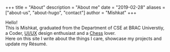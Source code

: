 +++
title = "About"
description = "About me"
date = "2019-02-28"
aliases = ["about-us", "about-hugo", "contact"]
author = "Mishkat"
+++

Hello!\
This is Mishkat, graduated from the Department of CSE at BRAC Universtiy, a Coder, [UI/UX](https://www.behance.net/shmishkat "Behance | shmishkat") design enthusiast and a [Chess](https://lichess.org/@/sh-mishkat "Lichess | sh-mishkat") lover. \
Here on this site I write about the things I care, showcase my projects and update my Résumé.

